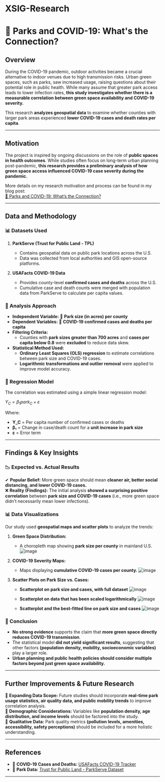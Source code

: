 # XSIG-Research
# 🌳 Parks and COVID-19: What's the Connection?

## **Overview**
During the COVID-19 pandemic, outdoor activities became a crucial alternative to indoor venues due to high transmission risks. Urban green spaces, such as parks, saw increased usage, raising questions about their potential role in public health. While many assume that greater park access leads to lower infection rates, **this study investigates whether there is a measurable correlation between green space availability and COVID-19 severity.**

This research **analyzes geospatial data** to examine whether counties with larger park areas experienced **lower COVID-19 cases and death rates per capita**.

---

## **Motivation**
The project is inspired by ongoing discussions on the role of **public spaces in health outcomes**. While studies often focus on long-term urban planning post-pandemic, **this research provides a preliminary analysis of how green space access influenced COVID-19 case severity during the pandemic.** 

More details on my research motivation and process can be found in my blog post:  
[🔗 Parks and COVID-19: What’s the Connection?](https://xsigsummer.wordpress.com/2023/06/16/parks-and-covid-19-whats-the-connection/)

---

## **Data and Methodology**
### **📊 Datasets Used**
1. **ParkServe (Trust for Public Land - TPL)**
   - Contains geospatial data on public park locations across the U.S.
   - Data was collected from local authorities and GIS open-source platforms.

2. **USAFacts COVID-19 Data**
   - Provides county-level **confirmed cases and deaths** across the U.S.
   - Cumulative case and death counts were merged with population data from ParkServe to calculate per capita values.

### **🔬 Analysis Approach**
- **Independent Variable:** 🌳 **Park size (in acres) per county**
- **Dependent Variables:** 🦠 **COVID-19 confirmed cases and deaths per capita**
- **Filtering Criteria:**
  - Counties with **park sizes greater than 700 acres** and **cases per capita below 0.8** were **excluded** to reduce data skew.
- **Statistical Method Used:**
  - **Ordinary Least Squares (OLS) regression** to estimate correlations between park size and COVID-19 cases.
  - **Logarithmic transformations and outlier removal** were applied to improve model accuracy.

### **📌 Regression Model**
The correlation was estimated using a simple linear regression model:

$Y_C = \beta_1 park_C + \varepsilon$

Where:  
- **Y_C** = Per capita number of confirmed cases or deaths  
- **β₁** = Change in case/death count for a **unit increase in park size**  
- **ε** = Error term  

---

## **Findings & Key Insights**
### **📉 Expected vs. Actual Results**
✔ **Popular Belief:** More green space should mean **cleaner air, better social distancing, and lower COVID-19 cases.**  
❌ **Reality (Findings):** The initial analysis **showed a surprising positive correlation** between **park size and COVID-19 cases** (i.e., more green space didn’t necessarily mean lower infections).  

### **📊 Data Visualizations**
Our study used **geospatial maps and scatter plots** to analyze the trends:

1. **Green Space Distribution:**  
   - A choropleth map showing **park size per county** in mainland U.S.
     ![image](https://github.com/user-attachments/assets/50cae5e9-8299-4da8-a6fc-1b38652dc0fe)

2. **COVID-19 Severity Maps:**  
   - Maps displaying **cumulative COVID-19 cases per county.**
     ![image](https://github.com/user-attachments/assets/07be31cf-34cc-4f9e-acba-0f43deffb151)

3. **Scatter Plots on Park Size vs. Cases:**  

   - **Scatterplot on park size and cases, with full dataset**
   ![image](https://github.com/user-attachments/assets/4a8da5b6-db6a-4cc6-9aad-b62d8b679c3a)
     
   - **Scatterplot on data that has been scaled logarithmically**
   ![image](https://github.com/user-attachments/assets/d012defd-9586-485e-ac70-3eac139ba5a5)

   - **Scatterplot and the best-fitted line on park size and cases**
   ![image](https://github.com/user-attachments/assets/6ed8afcd-f006-4b52-847d-3f469f23bca0)


### **📌 Conclusion**
- **No strong evidence** supports the claim that **more green space directly reduces COVID-19 transmission**.  
- The statistical model **did not yield significant results**, suggesting that other factors **(population density, mobility, socioeconomic variables)** play a larger role.  
- **Urban planning and public health policies should consider multiple factors beyond just green space availability.**

---

## **Further Improvements & Future Research**
🔹 **Expanding Data Scope:** Future studies should incorporate **real-time park usage statistics, air quality data, and public mobility trends** to improve correlation analysis.  
🔹 **Demographic Considerations:** Variables like **population density, age distribution, and income levels** should be factored into the study.  
🔹 **Qualitative Data:** Park quality metrics **(pollution levels, amenities, accessibility, safety perceptions)** should be included for a more holistic understanding.  

---

## **References**
- 📌 **COVID-19 Cases and Deaths:** [USAFacts COVID-19 Tracker](https://usafacts.org/visualizations/coronavirus-covid-19-spread-map/)  
- 📌 **Park Data:** [Trust for Public Land - ParkServe Dataset](https://www.tpl.org/park-data-downloads)  

---
